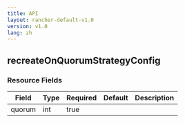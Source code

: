 ```yaml
---
title: API
layout: rancher-default-v1.0
version: v1.0
lang: zh
---
```


## recreateOnQuorumStrategyConfig





### Resource Fields

Field | Type | Required | Default | Description
---|---|---|---|---
quorum | int | true |  | 

